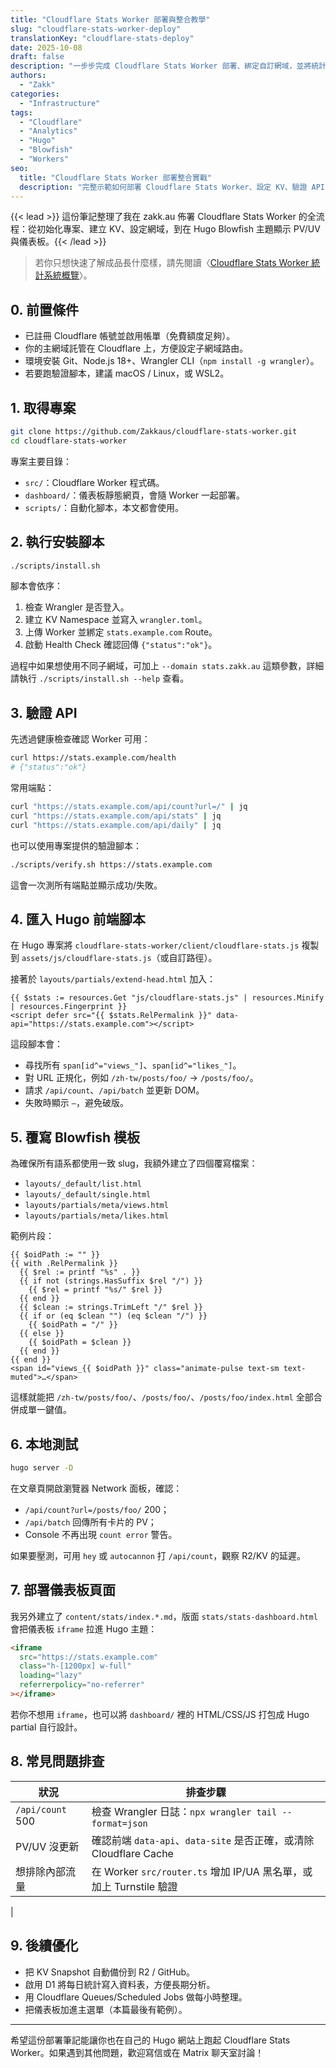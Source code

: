 ```yaml
---
title: "Cloudflare Stats Worker 部署與整合教學"
slug: "cloudflare-stats-worker-deploy"
translationKey: "cloudflare-stats-deploy"
date: 2025-10-08
draft: false
description: "一步步完成 Cloudflare Stats Worker 部署、綁定自訂網域，並將統計功能接入 Hugo Blowfish 主題。"
authors:
  - "Zakk"
categories:
  - "Infrastructure"
tags:
  - "Cloudflare"
  - "Analytics"
  - "Hugo"
  - "Blowfish"
  - "Workers"
seo:
  title: "Cloudflare Stats Worker 部署整合實戰"
  description: "完整示範如何部署 Cloudflare Stats Worker、設定 KV、驗證 API 與嵌入 Blowfish 主題的統計模組。"
---
```


{{< lead >}}
這份筆記整理了我在 zakk.au 佈署 Cloudflare Stats Worker 的全流程：從初始化專案、建立 KV、設定網域，到在 Hugo Blowfish 主題顯示 PV/UV 與儀表板。{{< /lead >}}

> 若你只想快速了解成品長什麼樣，請先閱讀〈[Cloudflare Stats Worker 統計系統概覽](/zh-tw/posts/cloudflare-stats-worker-guide/)〉。

## 0. 前置條件

- 已註冊 Cloudflare 帳號並啟用帳單（免費額度足夠）。
- 你的主網域託管在 Cloudflare 上，方便設定子網域路由。
- 環境安裝 Git、Node.js 18+、Wrangler CLI（`npm install -g wrangler`）。
- 若要跑驗證腳本，建議 macOS / Linux，或 WSL2。

## 1. 取得專案

```bash
git clone https://github.com/Zakkaus/cloudflare-stats-worker.git
cd cloudflare-stats-worker
```

專案主要目錄：

- `src/`：Cloudflare Worker 程式碼。
- `dashboard/`：儀表板靜態網頁，會隨 Worker 一起部署。
- `scripts/`：自動化腳本，本文都會使用。

## 2. 執行安裝腳本

```bash
./scripts/install.sh
```

腳本會依序：

1. 檢查 Wrangler 是否登入。
2. 建立 KV Namespace 並寫入 `wrangler.toml`。
3. 上傳 Worker 並綁定 `stats.example.com` Route。
4. 啟動 Health Check 確認回傳 `{"status":"ok"}`。

過程中如果想使用不同子網域，可加上 `--domain stats.zakk.au` 這類參數，詳細請執行 `./scripts/install.sh --help` 查看。

## 3. 驗證 API

先透過健康檢查確認 Worker 可用：

```bash
curl https://stats.example.com/health
# {"status":"ok"}
```

常用端點：

```bash
curl "https://stats.example.com/api/count?url=/" | jq
curl "https://stats.example.com/api/stats" | jq
curl "https://stats.example.com/api/daily" | jq
```

也可以使用專案提供的驗證腳本：

```bash
./scripts/verify.sh https://stats.example.com
```

這會一次測所有端點並顯示成功/失敗。

## 4. 匯入 Hugo 前端腳本

在 Hugo 專案將 `cloudflare-stats-worker/client/cloudflare-stats.js` 複製到 `assets/js/cloudflare-stats.js`（或自訂路徑）。

接著於 `layouts/partials/extend-head.html` 加入：

```go-html-template
{{ $stats := resources.Get "js/cloudflare-stats.js" | resources.Minify | resources.Fingerprint }}
<script defer src="{{ $stats.RelPermalink }}" data-api="https://stats.example.com"></script>
```

這段腳本會：

- 尋找所有 `span[id^="views_"]`、`span[id^="likes_"]`。
- 對 URL 正規化，例如 `/zh-tw/posts/foo/` → `/posts/foo/`。
- 請求 `/api/count`、`/api/batch` 並更新 DOM。
- 失敗時顯示 `—`，避免破版。

## 5. 覆寫 Blowfish 模板

為確保所有語系都使用一致 slug，我額外建立了四個覆寫檔案：

- `layouts/_default/list.html`
- `layouts/_default/single.html`
- `layouts/partials/meta/views.html`
- `layouts/partials/meta/likes.html`

範例片段：

```go-html-template
{{ $oidPath := "" }}
{{ with .RelPermalink }}
  {{ $rel := printf "%s" . }}
  {{ if not (strings.HasSuffix $rel "/") }}
    {{ $rel = printf "%s/" $rel }}
  {{ end }}
  {{ $clean := strings.TrimLeft "/" $rel }}
  {{ if or (eq $clean "") (eq $clean "/") }}
    {{ $oidPath = "/" }}
  {{ else }}
    {{ $oidPath = $clean }}
  {{ end }}
{{ end }}
<span id="views_{{ $oidPath }}" class="animate-pulse text-sm text-muted">…</span>
```

這樣就能把 `/zh-tw/posts/foo/`、`/posts/foo/`、`/posts/foo/index.html` 全部合併成單一鍵值。

## 6. 本地測試

```bash
hugo server -D
```

在文章頁開啟瀏覽器 Network 面板，確認：

- `/api/count?url=/posts/foo/` 200；
- `/api/batch` 回傳所有卡片的 PV；
- Console 不再出現 `count error` 警告。

如果要壓測，可用 `hey` 或 `autocannon` 打 `/api/count`，觀察 R2/KV 的延遲。

## 7. 部署儀表板頁面

我另外建立了 `content/stats/index.*.md`，版面 `stats/stats-dashboard.html` 會把儀表板 `iframe` 拉進 Hugo 主題：

```html
<iframe
  src="https://stats.example.com"
  class="h-[1200px] w-full"
  loading="lazy"
  referrerpolicy="no-referrer"
></iframe>
```

若你不想用 `iframe`，也可以將 `dashboard/` 裡的 HTML/CSS/JS 打包成 Hugo partial 自行設計。

## 8. 常見問題排查

| 狀況 | 排查步驟 |
| ---- | -------- |
| `/api/count` 500 | 檢查 Wrangler 日誌：`npx wrangler tail --format=json` |
| PV/UV 沒更新 | 確認前端 `data-api`、`data-site` 是否正確，或清除 Cloudflare Cache |
| 想排除內部流量 | 在 Worker `src/router.ts` 增加 IP/UA 黑名單，或加上 Turnstile 驗證 |
|

## 9. 後續優化

- 把 KV Snapshot 自動備份到 R2 / GitHub。
- 啟用 D1 將每日統計寫入資料表，方便長期分析。
- 用 Cloudflare Queues/Scheduled Jobs 做每小時整理。
- 把儀表板加進主選單（本篇最後有範例）。

---

希望這份部署筆記能讓你也在自己的 Hugo 網站上跑起 Cloudflare Stats Worker。如果遇到其他問題，歡迎寫信或在 Matrix 聊天室討論！

